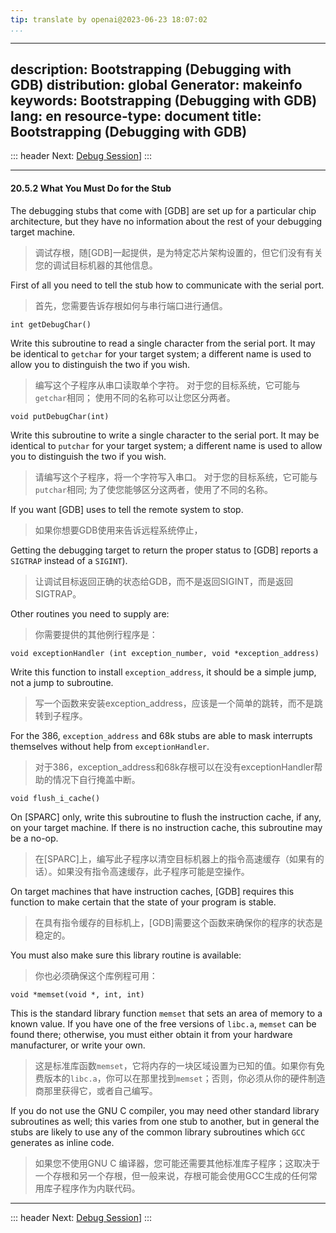 ```yaml
---
tip: translate by openai@2023-06-23 18:07:02
...
```

---
description: Bootstrapping (Debugging with GDB)
distribution: global
Generator: makeinfo
keywords: Bootstrapping (Debugging with GDB)
lang: en
resource-type: document
title: Bootstrapping (Debugging with GDB)
---
::: header
Next: [Debug Session](Debug-Session.html#Debug-Session)]
:::

---

#### 20.5.2 What You Must Do for the Stub


The debugging stubs that come with [GDB] are set up for a particular chip architecture, but they have no information about the rest of your debugging target machine.

> 调试存根，随[GDB]一起提供，是为特定芯片架构设置的，但它们没有有关您的调试目标机器的其他信息。


First of all you need to tell the stub how to communicate with the serial port.

> 首先，您需要告诉存根如何与串行端口进行通信。

`int getDebugChar()`


Write this subroutine to read a single character from the serial port. It may be identical to `getchar` for your target system; a different name is used to allow you to distinguish the two if you wish.

> 编写这个子程序从串口读取单个字符。 对于您的目标系统，它可能与`getchar`相同； 使用不同的名称可以让您区分两者。

`void putDebugChar(int)`


Write this subroutine to write a single character to the serial port. It may be identical to `putchar` for your target system; a different name is used to allow you to distinguish the two if you wish.

> 请编写这个子程序，将一个字符写入串口。 对于您的目标系统，它可能与`putchar`相同; 为了使您能够区分这两者，使用了不同的名称。


If you want [GDB] uses to tell the remote system to stop.

> 如果你想要GDB使用来告诉远程系统停止，


Getting the debugging target to return the proper status to [GDB] reports a `SIGTRAP` instead of a `SIGINT`).

> 让调试目标返回正确的状态给GDB，而不是返回SIGINT，而是返回SIGTRAP。


Other routines you need to supply are:

> 你需要提供的其他例行程序是：

`void exceptionHandler (int exception_number, void *exception_address)`


Write this function to install `exception_address`, it should be a simple jump, not a jump to subroutine.

> 写一个函数来安装exception_address，应该是一个简单的跳转，而不是跳转到子程序。


For the 386, `exception_address` and 68k stubs are able to mask interrupts themselves without help from `exceptionHandler`.

> 对于386，exception_address和68k存根可以在没有exceptionHandler帮助的情况下自行掩盖中断。

`void flush_i_cache()`


On [SPARC] only, write this subroutine to flush the instruction cache, if any, on your target machine. If there is no instruction cache, this subroutine may be a no-op.

> 在[SPARC]上，编写此子程序以清空目标机器上的指令高速缓存（如果有的话）。如果没有指令高速缓存，此子程序可能是空操作。


On target machines that have instruction caches, [GDB] requires this function to make certain that the state of your program is stable.

> 在具有指令缓存的目标机上，[GDB]需要这个函数来确保你的程序的状态是稳定的。


You must also make sure this library routine is available:

> 你也必须确保这个库例程可用：

`void *memset(void *, int, int)`


This is the standard library function `memset` that sets an area of memory to a known value. If you have one of the free versions of `libc.a`, `memset` can be found there; otherwise, you must either obtain it from your hardware manufacturer, or write your own.

> 这是标准库函数`memset`，它将内存的一块区域设置为已知的值。如果你有免费版本的`libc.a`，你可以在那里找到`memset`；否则，你必须从你的硬件制造商那里获得它，或者自己编写。


If you do not use the GNU C compiler, you may need other standard library subroutines as well; this varies from one stub to another, but in general the stubs are likely to use any of the common library subroutines which `GCC` generates as inline code.

> 如果您不使用GNU C 编译器，您可能还需要其他标准库子程序；这取决于一个存根和另一个存根，但一般来说，存根可能会使用GCC生成的任何常用库子程序作为内联代码。

---

::: header
Next: [Debug Session](Debug-Session.html#Debug-Session)]
:::
